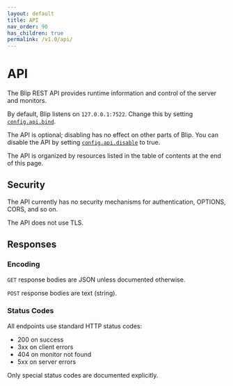 ```yaml
---
layout: default
title: API
nav_order: 90
has_children: true
permalink: /v1.0/api/
---
```


# API

The Blip REST API provides runtime information and control of the server and monitors.

By default, Blip listens on `127.0.0.1:7522`.
Change this by setting [`config.api.bind`](../config/config-file#bind).

The API is optional; disabling has no effect on other parts of Blip.
You can disable the API by setting [`config.api.disable`](../config/config-file#disable) to true.

The API is organized by resources listed in the table of contents at the end of this page.

## Security

The API currently has no security mechanisms for authentication, OPTIONS, CORS, and so on.

The API does not use TLS.

## Responses

### Encoding

`GET` response bodies are JSON unless documented otherwise.

`POST` response bodies are text (string).

### Status Codes

All endpoints use standard HTTP status codes:

* 200 on success
* 3xx on client errors
* 404 on monitor not found
* 5xx on server errors

Only special status codes are documented explicitly.
